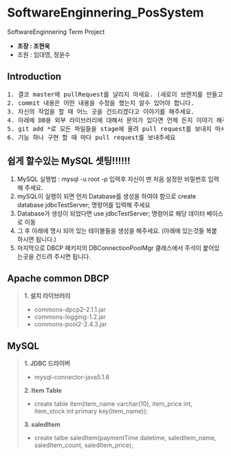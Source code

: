 # SoftwareEnginnering_PosSystem
SoftwareEnginnering Term Project
* **조장 : 조현욱**
* 조원 : 임대영, 정윤수

## Introduction
<pre>1. 결코 master에 pullRequest를 날리지 마세요. (새로이 브랜치를 만들고 작업을 할것)
2. commit 내용은 어떤 내용을 수정을 했는지 알수 있어야 합니다.
3. 자신의 작업을 할 때 어느 곳을 건드리겠다고 이야기를 해주세요.
4. 아래에 DB용 외부 라이브러리에 대해서 문의가 있다면 언제 든지 이야기 해주세요. (전 거의 일어나 있으니......)
5. git add *로 모든 파일들을 stage에 올려 pull request를 보내지 마세요 자신이 수정한 파일만 올려야 충돌이 일어나지 않습니다.
6. 기능 하나 구현 할 때 마다 pull request를 보내주세요</pre>

## 쉽게 할수있는 MySQL 셋팅!!!!!!
1. MySQL 실행법 : mysql -u root -p 입력후 자신이 맨 처음 설정한 비밀번호 입력해 주세요.
2. mySQL이 실행이 되면 먼저 Database를 생성을 하여야 함으로 create database jdbcTestServer; 명령어를 입력해 주세요
3. Database가 생성이 되었다면 use jdbcTestServer; 명령어로 해당 데이터 베이스로 이동
4. 그 후 아래에 명시 되어 있는 테이블들을 생성을 해주세요. (아래에 있는것들 복붙 하시면 됩니다.)
5. 마지막으로 DBCP 패키지의 DBConnectionPoolMgr 클래스에서 주석이 붙어있는곳을 건드려 주시면 됩니다.


## Apache common DBCP
>**1. 설치 라이브러리** 
>   * commons-dpcp2-2.1.1.jar<br>
>   * commons-logging-1.2.jar<br>
>   * commons-pool2-2.4.3.jar<br> 

## MySQL
> **1. JDBC 드라이버**
>   * mysql-connector-java5.1.6
>
> **2. Item Table**
>   * create table item(item_name varchar(10), item_price int, item_stock int primary key(item_name)); <br>
>
> **3. saledItem**
>   * create talbe saledItem(paymentTime datetime, saledItem_name, saledItem_count, saledItem_price); 

